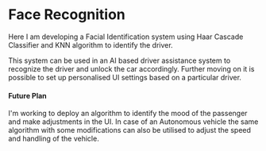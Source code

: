 # Face Recognition
Here I am developing a Facial Identification system using Haar Cascade Classifier and KNN algorithm to identify the driver.

This system can be used in an AI based driver assistance system to recognize the driver and unlock the car accordingly. 
Further moving on it is possible to set up personalised UI settings based on a particular driver.

#### Future Plan

I'm working to deploy an algorithm to identify the mood of the passenger and make adjustments in the UI. 
In case of an Autonomous vehicle the same algorithm with some modifications can also be utilised to adjust the speed and handling of the vehicle.

